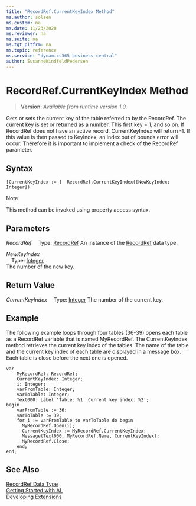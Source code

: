 ```yaml
---
title: "RecordRef.CurrentKeyIndex Method"
ms.author: solsen
ms.custom: na
ms.date: 11/23/2020
ms.reviewer: na
ms.suite: na
ms.tgt_pltfrm: na
ms.topic: reference
ms.service: "dynamics365-business-central"
author: SusanneWindfeldPedersen
---
```

[//]: # (START>DO_NOT_EDIT)
[//]: # (IMPORTANT:Do not edit any of the content between here and the END>DO_NOT_EDIT.)
[//]: # (Any modifications should be made in the .xml files in the ModernDev repo.)
# RecordRef.CurrentKeyIndex Method
> **Version**: _Available from runtime version 1.0._

Gets or sets the current key of the table referred to by the RecordRef. The current key is set or returned as a number. This first key = 1, and so on. If RecordRef does not have an active record, CurrentKeyIndex will return -1. If this value is then passed to KeyIndex, an index out of bounds error will occur. Therefore it is important to implement a check of the RecordRef parameter.


## Syntax
```
[CurrentKeyIndex := ]  RecordRef.CurrentKeyIndex([NewKeyIndex: Integer])
```
> [!NOTE]
> This method can be invoked using property access syntax.
## Parameters
*RecordRef*
&emsp;Type: [RecordRef](recordref-data-type.md)
An instance of the [RecordRef](recordref-data-type.md) data type.

*NewKeyIndex*  
&emsp;Type: [Integer](../integer/integer-data-type.md)  
The number of the new key.  


## Return Value
*CurrentKeyIndex*
&emsp;Type: [Integer](../integer/integer-data-type.md)
The number of the current key.


[//]: # (IMPORTANT: END>DO_NOT_EDIT)

## Example  
 The following example loops through four tables \(36-39\) opens each table as a RecordRef variable that is named MyRecordRef. The CurrentKeyIndex method retrieves the current key index of the tables. The name of the table and the current key index of each table are displayed in a message box. Each table is close before the next one is opened. 

```al
var
    MyRecordRef: RecordRef;
    CurrentKeyIndex: Integer;
    i: Integer;
    varFromTable: Integer;
    varToTable: Integer;
    Text000: Label 'Table: %1  Current key index: %2';
begin
    varFromTable := 36;  
    varToTable := 39;  
    for i := varFromTable to varToTable do begin  
      MyRecordRef.Open(i);  
      CurrentKeyIndex := MyRecordRef.CurrentKeyIndex;  
      Message(Text000, MyRecordRef.Name, CurrentKeyIndex);  
      MyRecordRef.Close;  
    end;  
end;
```  
  

## See Also
[RecordRef Data Type](recordref-data-type.md)  
[Getting Started with AL](../../devenv-get-started.md)  
[Developing Extensions](../../devenv-dev-overview.md)